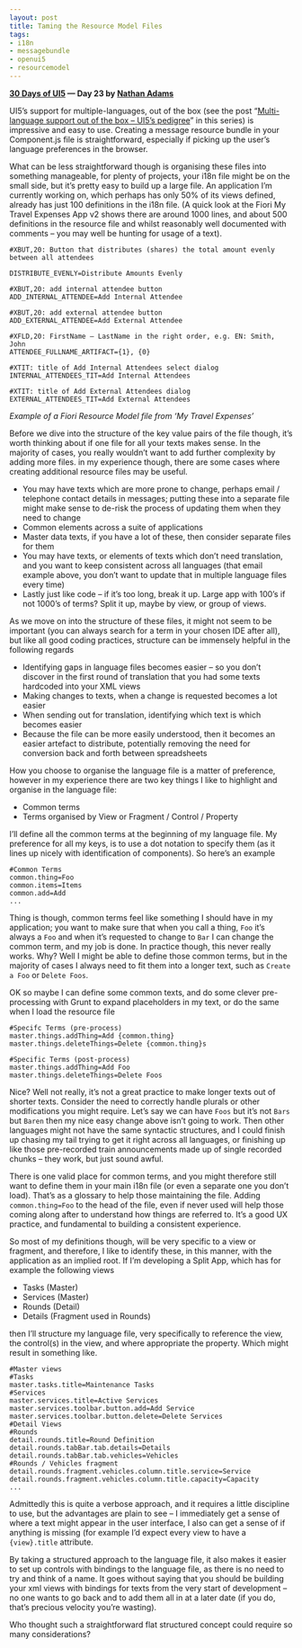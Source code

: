```yaml
---
layout: post
title: Taming the Resource Model Files
tags:
- i18n
- messagebundle
- openui5
- resourcemodel
---
```


**[30 Days of UI5](/blog/posts/2015/07/04/30-days-of-ui5/) &mdash; Day 23 by [Nathan Adams](http://twitter.com/lxinspc)**

UI5’s support for multiple-languages, out of the box (see the post “[Multi-language support out of the box – UI5’s pedigree](/blog/posts/2015/07/16/multi-language-support-out-of-the-box-ui5s-pedigree/)” in this series) is impressive and easy to use. Creating a message resource bundle in your Component.js file is straightforward, especially if picking up the user’s language preferences in the browser.

What can be less straightforward though is organising these files into something manageable, for plenty of projects, your i18n file might be on the small side, but it’s pretty easy to build up a large file. An application I’m currently working on, which perhaps has only 50% of its views defined, already has just 100 definitions in the i18n file. (A quick look at the Fiori My Travel Expenses App v2 shows there are around 1000 lines, and about 500 definitions in the resource file and whilst reasonably well documented with comments – you may well be hunting for usage of a text).

```
#XBUT,20: Button that distributes (shares) the total amount evenly between all attendees

DISTRIBUTE_EVENLY=Distribute Amounts Evenly

#XBUT,20: add internal attendee button  
ADD_INTERNAL_ATTENDEE=Add Internal Attendee

#XBUT,20: add external attendee button  
ADD_EXTERNAL_ATTENDEE=Add External Attendee

#XFLD,20: FirstName – LastName in the right order, e.g. EN: Smith, John  
ATTENDEE_FULLNAME_ARTIFACT={1}, {0}

#XTIT: title of Add Internal Attendees select dialog  
INTERNAL_ATTENDEES_TIT=Add Internal Attendees

#XTIT: title of Add External Attendees dialog  
EXTERNAL_ATTENDEES_TIT=Add External Attendees
```
*Example of a Fiori Resource Model file from ‘My Travel Expenses’*

Before we dive into the structure of the key value pairs of the file though, it’s worth thinking about if one file for all your texts makes sense. In the majority of cases, you really wouldn’t want to add further complexity by adding more files. in my experience though, there are some cases where creating additional resource files may be useful.

- You may have texts which are more prone to change, perhaps email / telephone contact details in messages; putting these into a separate file might make sense to de-risk the process of updating them when they need to change
- Common elements across a suite of applications
- Master data texts, if you have a lot of these, then consider separate files for them
- You may have texts, or elements of texts which don’t need translation, and you want to keep consistent across all languages (that email example above, you don’t want to update that in multiple language files every time)
- Lastly just like code – if it’s too long, break it up. Large app with 100’s if not 1000’s of terms? Split it up, maybe by view, or group of views.

As we move on into the structure of these files, it might not seem to be important (you can always search for a term in your chosen IDE after all), but like all good coding practices, structure can be immensely helpful in the following regards

- Identifying gaps in language files becomes easier – so you don’t discover in the first round of translation that you had some texts hardcoded into your XML views
- Making changes to texts, when a change is requested becomes a lot easier
- When sending out for translation, identifying which text is which becomes easier
- Because the file can be more easily understood, then it becomes an easier artefact to distribute, potentially removing the need for conversion back and forth between spreadsheets

How you choose to organise the language file is a matter of preference, however in my experience there are two key things I like to highlight and organise in the language file:

- Common terms
- Terms organised by View or Fragment / Control / Property

I’ll define all the common terms at the beginning of my language file. My preference for all my keys, is to use a dot notation to specify them (as it lines up nicely with identification of components). So here’s an example

```
#Common Terms
common.thing=Foo
common.items=Items
common.add=Add
...
```

Thing is though, common terms feel like something I should have in my application; you want to make sure that when you call a thing, `Foo` it’s always a `Foo` and when it’s requested to change to `Bar` I can change the common term, and my job is done. In practice though, this never really works. Why? Well I might be able to define those common terms, but in the majority of cases I always need to fit them into a longer text, such as `Create a Foo` or `Delete Foos`.

OK so maybe I can define some common texts, and do some clever pre-processing with Grunt to expand placeholders in my text, or do the same when I load the resource file

```
#Specifc Terms (pre-process)
master.things.addThing=Add {common.thing}
master.things.deleteThings=Delete {common.thing}s
```

```
#Specific Terms (post-process)
master.things.addThing=Add Foo
master.things.deleteThings=Delete Foos
```

Nice? Well not really, it’s not a great practice to make longer texts out of shorter texts. Consider the need to correctly handle plurals or other modifications you might require. Let’s say we can have `Foos` but it’s not `Bars` but `Baren` then my nice easy change above isn’t going to work. Then other languages might not have the same syntactic structures, and I could finish up chasing my tail trying to get it right across all languages, or finishing up like those pre-recorded train announcements made up of single recorded chunks – they work, but just sound awful.

There is one valid place for common terms, and you might therefore still want to define them in your main i18n file (or even a separate one you don’t load). That’s as a glossary to help those maintaining the file. Adding `common.thing=Foo` to the head of the file, even if never used will help those coming along after to understand how things are referred to. It’s a good UX practice, and fundamental to building a consistent experience.

So most of my definitions though, will be very specific to a view or fragment, and therefore, I like to identify these, in this manner, with the application as an implied root. If I’m developing a Split App, which has for example the following views

- Tasks (Master)
- Services (Master)
- Rounds (Detail)
- Details (Fragment used in Rounds)

then I’ll structure my language file, very specifically to reference the view, the control(s) in the view, and where appropriate the property. Which might result in something like.

```
#Master views
#Tasks
master.tasks.title=Maintenance Tasks
#Services
master.services.title=Active Services
master.services.toolbar.button.add=Add Service
master.services.toolbar.button.delete=Delete Services
#Detail Views
#Rounds
detail.rounds.title=Round Definition
detail.rounds.tabBar.tab.details=Details
detail.rounds.tabBar.tab.vehicles=Vehicles
#Rounds / Vehicles fragment
detail.rounds.fragment.vehicles.column.title.service=Service
detail.rounds.fragment.vehicles.column.title.capacity=Capacity
...
```

Admittedly this is quite a verbose approach, and it requires a little discipline to use, but the advantages are plain to see – I immediately get a sense of where a text might appear in the user interface, I also can get a sense of if anything is missing (for example I’d expect every view to have a `{view}.title` attribute.

By taking a structured approach to the language file, it also makes it easier to set up controls with bindings to the language file, as there is no need to try and think of a name. It goes without saying that you should be building your xml views with bindings for texts from the very start of development – no one wants to go back and to add them all in at a later date (if you do, that’s precious velocity you’re wasting).

Who thought such a straightforward flat structured concept could require so many considerations?


